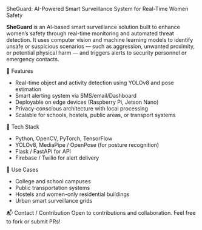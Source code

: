  SheGuard: AI-Powered Smart Surveillance System for Real-Time Women Safety

**SheGuard** is an AI-based smart surveillance solution built to enhance women’s safety through real-time monitoring and automated threat detection. It uses computer vision and machine learning models to identify unsafe or suspicious scenarios — such as aggression, unwanted proximity, or potential physical harm — and triggers alerts to security personnel or emergency contacts.

🚀 Features
- Real-time object and activity detection using YOLOv8 and pose estimation
- Smart alerting system via SMS/email/Dashboard
- Deployable on edge devices (Raspberry Pi, Jetson Nano)
- Privacy-conscious architecture with local processing
- Scalable for schools, hostels, public areas, or transport systems

🔧 Tech Stack
- Python, OpenCV, PyTorch, TensorFlow
- YOLOv8, MediaPipe / OpenPose (for posture recognition)
- Flask / FastAPI for API
- Firebase / Twilio for alert delivery

📌 Use Cases
- College and school campuses
- Public transportation systems
- Hostels and women-only residential buildings
- Urban smart surveillance grids

📬 Contact / Contribution
Open to contributions and collaboration. Feel free to fork or submit PRs!
